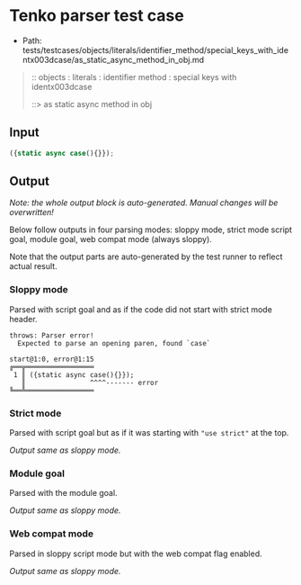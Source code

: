 # Tenko parser test case

- Path: tests/testcases/objects/literals/identifier_method/special_keys_with_identx003dcase/as_static_async_method_in_obj.md

> :: objects : literals : identifier method : special keys with identx003dcase
>
> ::> as static async method in obj

## Input

`````js
({static async case(){}});
`````

## Output

_Note: the whole output block is auto-generated. Manual changes will be overwritten!_

Below follow outputs in four parsing modes: sloppy mode, strict mode script goal, module goal, web compat mode (always sloppy).

Note that the output parts are auto-generated by the test runner to reflect actual result.

### Sloppy mode

Parsed with script goal and as if the code did not start with strict mode header.

`````
throws: Parser error!
  Expected to parse an opening paren, found `case`

start@1:0, error@1:15
╔══╦═════════════════
 1 ║ ({static async case(){}});
   ║                ^^^^------- error
╚══╩═════════════════

`````

### Strict mode

Parsed with script goal but as if it was starting with `"use strict"` at the top.

_Output same as sloppy mode._

### Module goal

Parsed with the module goal.

_Output same as sloppy mode._

### Web compat mode

Parsed in sloppy script mode but with the web compat flag enabled.

_Output same as sloppy mode._

